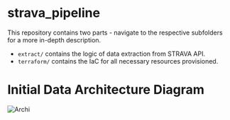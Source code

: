 # strava_pipeline
This repository contains two parts - navigate to the respective subfolders for a more in-depth description.
- `extract/` contains the logic of data extraction from STRAVA API.
- `terraform/` contains the IaC for all necessary resources provisioned.

# Initial Data Architecture Diagram
![Archi](https://github.com/haojunsng/simple_pipeline/blob/main/pipeline/assets/archi.png)
